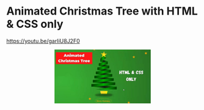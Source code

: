 # Animated Christmas Tree with HTML & CSS only

https://youtu.be/garIiU8J2F0 

<div align="center">
  <img  src="./images/christmas tree.jpg" alt="animatedTree" width="50%" />

</div>

